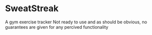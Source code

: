 # SweatStreak
A gym exercise tracker
Not ready to use and as should be obvious, no guarantees are given for any percived functionality
